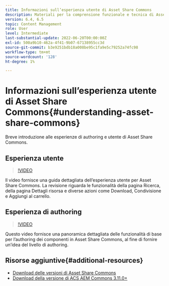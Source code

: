 ```yaml
---
title: Informazioni sull’esperienza utente di Asset Share Commons
description: Materiali per la comprensione funzionale e tecnica di Assets Share Commons
version: 6.4, 6.5
topic: Content Management
role: User
level: Intermediate
last-substantial-update: 2022-06-20T00:00:00Z
exl-id: 500a9b10-462a-4f41-9b07-67138955cc3d
source-git-commit: b3e9251bdb18a008be95c1fa9e5c79252a74fc98
workflow-type: tm+mt
source-wordcount: '128'
ht-degree: 1%

---
```


# Informazioni sull’esperienza utente di Asset Share Commons{#understanding-asset-share-commons}

Breve introduzione alle esperienze di authoring e utente di Asset Share Commons.

## Esperienza utente

>[!VIDEO](https://video.tv.adobe.com/v/20497?quality=12&learn=on)

Il video fornisce una guida dettagliata dell’esperienza utente per Asset Share Commons. La revisione riguarda le funzionalità della pagina Ricerca, della pagina Dettagli risorsa e diverse azioni come Download, Condivisione e Aggiungi al carrello.

## Esperienza di authoring

>[!VIDEO](https://video.tv.adobe.com/v/20498?quality=12&learn=on)

Questo video fornisce una panoramica dettagliata delle funzionalità di base per l’authoring dei componenti in Asset Share Commons, al fine di fornire un’idea del livello di authoring.

## Risorse aggiuntive{#additional-resources}

* [Download delle versioni di Asset Share Commons](https://github.com/Adobe-Marketing-Cloud/asset-share-commons/releases)
* [Download della versione di ACS AEM Commons 3.11.0+](https://github.com/Adobe-Consulting-Services/acs-aem-commons/releases)
